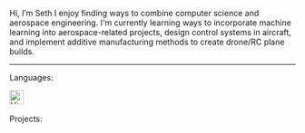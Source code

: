 Hi, I’m Seth
I enjoy finding ways to combine computer science and aerospace engineering. 
I'm currently learning ways to incorporate machine learning into aerospace-related projects, design control systems in aircraft, and implement additive manufacturing methods to create drone/RC plane builds.

---

Languages:

<img align="left" alt="Visual Studio Code" width="25px" src="https://cdn.jsdelivr.net/gh/devicons/devicon/icons/vscode/vscode-original.svg" style="padding-right:10px;"/> 

#
<br>
Projects:



<!---
Freefall802/Freefall802 is a ✨ special ✨ repository because its `README.md` (this file) appears on your GitHub profile.
You can click the Preview link to take a look at your changes.
--->
